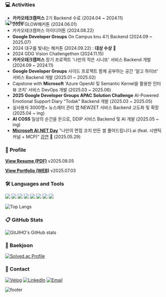 ![header](https://capsule-render.vercel.app/api?type=waving&color=33333&height=160&section=header&text=👋%20Hi%20there!%20I'm%20Jiho%20Lee,%20a%20backend%20developer%20&fontSize=29&animation=twinkling&fontColor=FFFFFF&fontAlignY=32)
<p align="center" style="margin-top: -100px;">
 
 ### 💻 Activities
* **카카오테크캠퍼스** 2기 Backend 수료 (2024.04 ~ 2024.11)
* 2024 GLOW해커톤 (2024.06.01)
* 카카오테크캠퍼스 아이디어톤 (2024.08.22)
* **Google Developer Groups** On Campus knu 4기 Backend (2024.09 ~ 2025.07)
* 2024 대구를 빛내는 해커톤 (2024.09.22) : **대상 수상** 🥇 
* 2024 GDG Vision Challengethon (2024.11.15)
* **카카오테크캠퍼스** 장기 프로젝트 '나만의 작은 시니또' 서비스 Backend 개발 (2024.09 ~ 2024.11)
* **Google Developer Groups** 사이드 프로젝트 함께 공부하는 공간 '알고 하이브' 서비스 Backend 개발 (2025.01 ~ 2025.02)
* Capstone with **Microsoft** 'Azure OpenAI 및 Semantic Kernel을 활용한 인터뷰 코치' 서비스 DevOps 개발 (2025.03 ~ 2025.06)
* **2025 Google Developer Groups APAC Solution Challenge** AI-Powered Emotional Support Diary "Todak" Backend 개발 (2025.03 ~ 2025.05)
* 실사용자 3000명+ 뉴스레터 관리 앱 NEWZET 서비스 Backend 고도화 및 확장 (2025.04 ~ ing)
* **AI COSS** 일상의 순간을 돈으로, DDIP 서비스 Backend 및 AI 개발 (2025.05 ~ ing)
* [**Microsoft AI.NET Day**](https://event-us.kr/msftkrdevrel/event/103287) "나만의 면접 코치 만든 썰 풀어드립니다.ai (feat. 시맨틱 커널 + MCP)" [강연](https://www.youtube.com/watch?v=JUmYN7E7hy8&list=LL&index=2&t=197s&ab_channel=MicrosoftDeveloperKorea) 🎤 (2025.05.29)

### 📁 Profile

[**View Resume (PDF)**](https://github.com/user-attachments/files/21588683/_Resume.pdf)
v2025.08.05

[**View Portfolio (WEB)**](https://verbena-brother-737.notion.site/224c60340b20807b894af0ee1c7c76a3)
v2025.07.03

### 🛠 Languages and Tools

 <img src="https://img.shields.io/badge/Java-000000?style=plastic&logo=openjdk&logoColor=white" /> <img src="https://img.shields.io/badge/springboot-6DB33F?style=plastic&logo=Springboot&logoColor=white" /> <img src="https://img.shields.io/badge/mysql-4479A1?style=plastic&logo=MySQL&logoColor=white" /> <img src="https://img.shields.io/badge/C++-00599C?style=plastic&logo=cplusplus&logoColor=white"/>
<img src="https://img.shields.io/badge/Python-3776AB?style=plastic&logo=Python&logoColor=white" /> <img src="https://img.shields.io/badge/git-F05032?style=plastic&logo=git&logoColor=white"/> <img src="https://img.shields.io/badge/github-181717?style=plastic&logo=github&logoColor=white"/> <img src="https://img.shields.io/badge/Docker-1D63ED?style=plastic&logo=Docker&logoColor=white" /> <div>

![Top Langs](https://github-readme-stats.vercel.app/api/top-langs/?username=GitJIHO&layout=compact&theme=codeSTACKr&count_private=true)


### 📋 GitHub Stats
![GitJIHO's GitHub stats](https://github-readme-stats.vercel.app/api?username=GitJIHO&include_all_commits=true&show_icons=true&theme=codeSTACKr&count_private=true)
<br>

### 🚩 Baekjoon
[![Solved.ac Profile](http://mazassumnida.wtf/api/v2/generate_badge?boj=jiho9932)](https://solved.ac/jiho9932/)


### 🔗 Contact

[![Velog](https://img.shields.io/badge/Velog-20C997?style=flat-square&logo=velog&logoColor=white)](https://velog.io/@easy_ho/posts)
[![LinkedIn](https://img.shields.io/badge/LinkedIn-0077B5?style=flat-square&logo=linkedin&logoColor=white)](https://www.linkedin.com/in/easyho)
[![Email](https://img.shields.io/badge/Gmail-jiho99322%40gmail.com-D14836?style=flat-square&logo=gmail&logoColor=white)](mailto:jiho99322@gmail.com)

![footer](https://capsule-render.vercel.app/api?type=waving&color=000000&height=100&section=footer)

